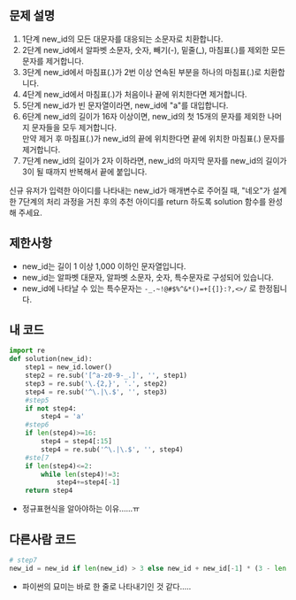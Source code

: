 ## 문제 설명
1. 1단계 new_id의 모든 대문자를 대응되는 소문자로 치환합니다.
2. 2단계 new_id에서 알파벳 소문자, 숫자, 빼기(-), 밑줄(_), 마침표(.)를 제외한 모든 문자를 제거합니다.
3. 3단계 new_id에서 마침표(.)가 2번 이상 연속된 부분을 하나의 마침표(.)로 치환합니다.
4. 4단계 new_id에서 마침표(.)가 처음이나 끝에 위치한다면 제거합니다.
5. 5단계 new_id가 빈 문자열이라면, new_id에 "a"를 대입합니다.
6. 6단계 new_id의 길이가 16자 이상이면, new_id의 첫 15개의 문자를 제외한 나머지 문자들을 모두 제거합니다.<br>
     만약 제거 후 마침표(.)가 new_id의 끝에 위치한다면 끝에 위치한 마침표(.) 문자를 제거합니다.
7. 7단계 new_id의 길이가 2자 이하라면, new_id의 마지막 문자를 new_id의 길이가 3이 될 때까지 반복해서 끝에 붙입니다.

신규 유저가 입력한 아이디를 나타내는 new_id가 매개변수로 주어질 때, "네오"가 설계한 7단계의 처리 과정을 거친 후의 추천 아이디를 return 하도록 solution 함수를 완성해 주세요.

## 제한사항
- new_id는 길이 1 이상 1,000 이하인 문자열입니다.
- new_id는 알파벳 대문자, 알파벳 소문자, 숫자, 특수문자로 구성되어 있습니다.
- new_id에 나타날 수 있는 특수문자는 ```-_.~!@#$%^&*()=+[{]}:?,<>/``` 로 한정됩니다.

## 내 코드
```python
import re
def solution(new_id):
    step1 = new_id.lower()
    step2 = re.sub('[^a-z0-9-_.]', '', step1)
    step3 = re.sub('\.{2,}', '.', step2)
    step4 = re.sub('^\.|\.$', '', step3)
    #step5
    if not step4:
        step4 = 'a'
    #step6
    if len(step4)>=16:
        step4 = step4[:15]
        step4 = re.sub('^\.|\.$', '', step4)
    #ste[7
    if len(step4)<=2:
        while len(step4)!=3:
            step4+=step4[-1]
    return step4
```

- 정규표현식을 알아야하는 이유......ㅠ

## 다른사람 코드
```python
# step7
new_id = new_id if len(new_id) > 3 else new_id + new_id[-1] * (3 - len(new_id))
```
- 파이썬의 묘미는 바로 한 줄로 나타내기인 것 같다.....

